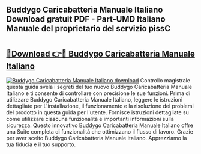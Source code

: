 ## Buddygo Caricabatteria Manuale Italiano Download gratuit PDF - Part-UMD Italiano Manuale del proprietario del servizio pissC

# <h2><a href="http://dfcjb2c.blite.top/?on=Buddygo+Caricabatteria+Manuale+Italiano">🔗Download 👉🔴 Buddygo Caricabatteria Manuale Italiano</a></h2>

[![Buddygo Caricabatteria Manuale Italiano download](https://i.imgur.com/lujVjoI.png)](http://dfcjb2c.blite.top/?on=Buddygo+Caricabatteria+Manuale+Italiano)
Controllo magistrale questa guida svela i segreti del tuo nuovo Buddygo Caricabatteria Manuale Italiano e ti consente di controllare con precisione le sue funzioni. Prima di utilizzare Buddygo Caricabatteria Manuale Italiano, leggere le istruzioni dettagliate per L'installazione, il funzionamento e la risoluzione dei problemi del prodotto in questa guida per l'utente. Fornisce istruzioni dettagliate su come utilizzare ciascuna funzionalità e importanti informazioni sulla sicurezza. Questo innovativo Buddygo Caricabatteria Manuale Italiano offre una Suite completa di funzionalità che ottimizzano il flusso di lavoro. Grazie per aver scelto Buddygo Caricabatteria Manuale Italiano. Apprezziamo la tua fiducia e il tuo supporto.
